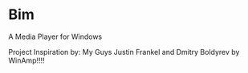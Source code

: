 # Bim
A Media Player for Windows

Project Inspiration by: My Guys Justin Frankel and Dmitry Boldyrev by WinAmp!!!!

